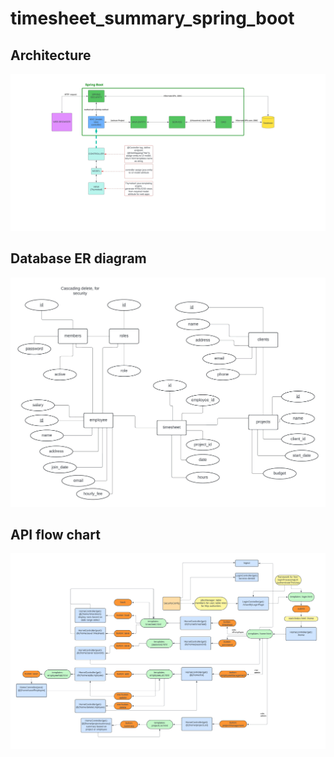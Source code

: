 # timesheet_summary_spring_boot
## Architecture
![image](https://github.com/JJFWWL/timesheet_summary_spring_boot/blob/main/summary/spring-boot-mvc-architecture.jpeg)

## Database ER diagram
![image](https://github.com/JJFWWL/timesheet_summary_spring_boot/blob/main/summary/timesheet%20ER%20diagram.jpeg)

## API flow chart
![image](https://github.com/JJFWWL/timesheet_summary_spring_boot/blob/main/summary/timesheet%20API%20flow.png)
